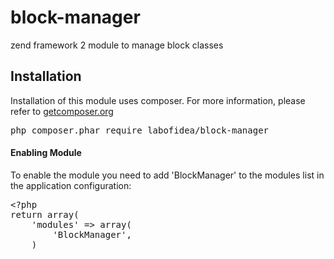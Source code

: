 # block-manager
zend framework 2 module to manage block classes

<article>
 <h2>Installation</h2>
</article>

Installation of this module uses composer. For more information, please refer to 
<a href="http://getcomposer.org/">getcomposer.org</a>

<div class="highlight highlight-sh"><pre>php composer.phar require labofidea/block-manager</div>

<article>
 <h4>Enabling Module</h4>
</article>
To enable the module you need to add 'BlockManager' to the modules list in the application configuration:
<div class="highlight highlight-php">
<pre>
<span class="pl-pse">&lt;?php</span>
return array(
    'modules' => array(
        'BlockManager',
    )
 </div>
</pre>
